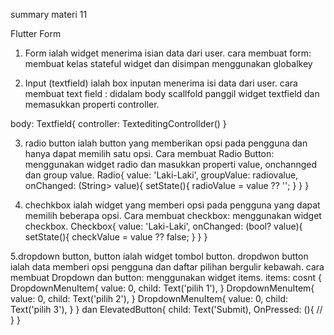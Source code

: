 summary materi 11

Flutter Form
1. Form 
ialah widget menerima isian data dari user.
cara membuat form:
membuat kelas stateful widget dan disimpan menggunakan globalkey<form state>

2. Input (textfield)
ialah box inputan menerima isi data dari user.
cara membuat text field :
didalam body scallfold panggil widget textfield dan memasukkan properti controller.

body: Textfield{
    controller:  TexteditingControllder()
}

3. radio button
ialah button yang memberikan opsi pada pengguna dan hanya dapat memilih satu opsi.
Cara membuat Radio Button:
menggunakan widget radio dan masukkan properti value, onchannged dan group value.
Radio<String>{
    value: 'Laki-Laki',
    groupValue: radiovalue,
    onChanged: (String> value){
        setState(){
            radioValue = value ?? '';
        }
    }
}

4. chechkbox 
ialah widget yang memberi opsi pada pengguna yang dapat memilih beberapa opsi.
Cara membuat checkbox:
menggunakan widget checkbox.
Checkbox{
    value: 'Laki-Laki',
     onChanged: (bool? value){
        setState(){
            checkValue = value ?? false;
        }
    }
}

5.dropdown button, button
ialah widget tombol button. dropdwon button ialah data memberi opsi pengguna dan daftar pilihan bergulir kebawah.
cara membuat Dropdown dan button:
menggunakan widget items.
items: cosnt {
    DropdownMenuItem{
        value: 0,
        child: Text('pilih 1'),
    }
    DropdownMenuItem{
        value: 0,
        child: Text('pilih 2'),
    }
     DropdownMenuItem{
        value: 0,
        child: Text('pilih 3'),
    }
}
dan
ElevatedButton{
    child: Text('Submit),
    OnPressed: (){
        //
    }
}


